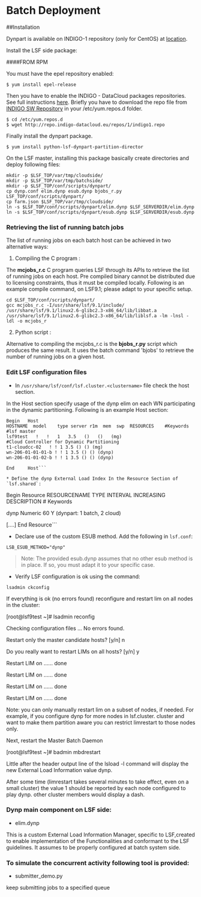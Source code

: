 
# Batch Deployment
  ##Installation

  Dynpart is available on INDIGO-1 repository (only for CentOS) at [location](http://repo.indigo-datacloud.eu/repository/indigo/1/centos7/x86_64/base/).
  
  Install the LSF side package:
  
 ####FROM RPM

You must have the epel repository enabled:

```$ yum install epel-release```

Then you have to enable the INDIGO - DataCloud packages repositories. See full instructions [here](https://indigo-dc.gitbooks.io/indigo-datacloud-releases/content/generic_installation_and_configuration_guide_1.html). Briefly you have to download the repo file from [INDIGO SW Repository](http://repo.indigo-datacloud.eu/repos/1/indigo1.repo) in your /etc/yum.repos.d folder.
```
$ cd /etc/yum.repos.d
$ wget http://repo.indigo-datacloud.eu/repos/1/indigo1.repo
```

Finally install the dynpart package.

```
$ yum install python-lsf-dynpart-partition-director
```

  On the LSF master, installing this package basically create directories and deploy following files:

```
mkdir -p $LSF_TOP/var/tmp/cloudside/
mkdir -p $LSF_TOP/var/tmp/batchside/
mkdir -p $LSF_TOP/conf/scripts/dynpart/
cp dynp.conf elim.dynp esub.dynp bjobs_r.py LSF_TOP/conf/scripts/dynpart/
cp farm.json $LSF_TOP/var/tmp/cloudside/
ln -s $LSF_TOP/conf/scripts/dynpart/elim.dynp $LSF_SERVERDIR/elim.dynp
ln -s $LSF_TOP/conf/scripts/dynpart/esub.dynp $LSF_SERVERDIR/esub.dynp
```
### Retrieving the list of running batch jobs

The list of running jobs on each batch host can be achieved in two alternative ways:

1. Compiling the C program :

The **mcjobs_r.c** C program queries LSF through its APIs to retrieve the list of running jobs on each host. Pre compiled binary cannot be distributed due to licensing constraints, thus it must be compiled locally. Following is an example compile command, on LSF9.1; please adapt to your specific setup.

```
cd $LSF_TOP/conf/scripts/dynpart/
gcc mcjobs_r.c -I/usr/share/lsf/9.1/include/ /usr/share/lsf/9.1/linux2.6-glibc2.3-x86_64/lib/libbat.a /usr/share/lsf/9.1/linux2.6-glibc2.3-x86_64/lib/liblsf.a -lm -lnsl -ldl -o mcjobs_r
```

2. Python script :

Alternative to compiling the mcjobs_r.c is the **bjobs_r.py** script which produces the same result. It uses the batch command 'bjobs' to retrieve the number of running jobs on a given host.

### Edit LSF configuration files

*  In `/usr/share/lsf/conf/lsf.cluster.<clustername>` file check the host section.

  In the Host section specify usage of the dynp elim on each WN participating in the dynamic partitioning. Following is an example Host section:

```
Begin   Host
HOSTNAME  model    type server r1m  mem  swp  RESOURCES    #Keywords
#lsf master
lsf9test   !   !   1   3.5   ()   ()   (mg)
#Cloud Controller for Dynamic Partitioning
t1-cloudcc-02   ! ! 1 3.5 () () (mg)
wn-206-01-01-01-b ! ! 1 3.5 () () (dynp)
wn-206-01-01-02-b ! ! 1 3.5 () () (dynp)

End     Host```

* Define the dynp External Load Index In the Resource Section of `lsf.shared`:

```
Begin Resource
RESOURCENAME  TYPE    INTERVAL INCREASING  DESCRIPTION        # Keywords

   dynp    Numeric 60      Y        (dynpart: 1 batch, 2 cloud)

[....]
End Resource```

* Declare use of the custom ESUB method. Add the following in `lsf.conf`:

```
LSB_ESUB_METHOD="dynp"
```


> Note: The provided esub.dynp assumes that no other esub method is in place. If so, you must adapt it to your specific case.



* Verify LSF configuration is ok using the command:

```
lsadmin ckconfig

```

If everything is ok (no errors found) reconfigure and restart lim on
all nodes in the cluster:

[root@lsf9test ~]# lsadmin reconfig

Checking configuration files ...
No errors found.

Restart only the master candidate hosts? [y/n] n

Do you really want to restart LIMs on all hosts? [y/n] y

Restart LIM on <lsf9test> ...... done

Restart LIM on <t1-cloudcc-02> ...... done

Restart LIM on <wn-206-01-01-01-b> ...... done

Restart LIM on <wn-206-01-01-02-b> ...... done


Note: you can only manually restart lim on a subset of nodes, if
needed. For example, if you configure dynp for more nodes in
lsf.cluster.<clustername> cluster and want to make them partition
aware you can restrict limrestart to those nodes only.

Next, restart the Master Batch Daemon

[root@lsf9test ~]# badmin mbdrestart

Little after the header output line of the lsload -l command
will display the new External Load Information value dynp.

After some time (limrestart takes several minutes to take effect, even on a
small cluster) the value 1 should be reported by each node configured
to play dynp. other cluster members would display a dash.

### Dynp main component on LSF side:

- elim.dynp

This is a custom External Load Information Manager, specific to
LSF,created to enable implementation of the Functionalities and
conformant to the LSF guidelines. It assumes to be properly configured at batch system side.


### To simulate the concurrent activity following tool is provided:
  - submitter_demo.py
  
  keep submitting jobs to a specified queue



